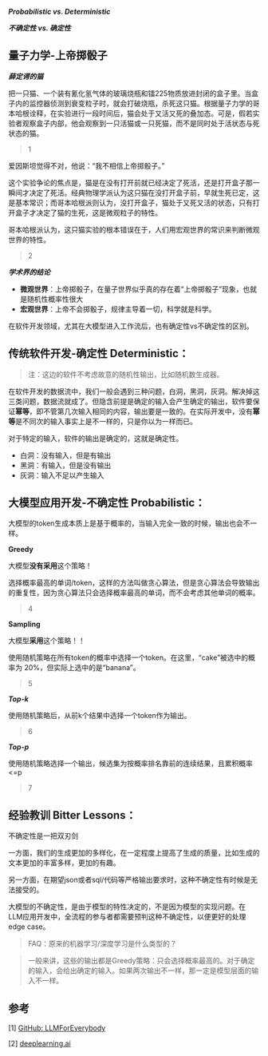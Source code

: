 ***Probabilistic vs. Deterministic***

***不确定性 vs. 确定性***

## 量子力学-上帝掷骰子

***薛定谔的猫***

把一只猫、一个装有氰化氢气体的玻璃烧瓶和镭225物质放进封闭的盒子里。当盒子内的监控器侦测到衰变粒子时，就会打破烧瓶，杀死这只猫。根据量子力学的哥本哈根诠释，在实验进行一段时间后，猫会处于又活又死的叠加态。可是，假若实验者观察盒子内部，他会观察到一只活猫或一只死猫，而不是同时处于活状态与死状态的猫。

> 1

爱因斯坦觉得不对，他说：“我不相信上帝掷骰子。”

这个实验争论的焦点是，猫是在没有打开前就已经决定了死活，还是打开盒子那一瞬间才决定了死活。经典物理学派认为这只猫在没打开盒子前，早就生死已定，这是基本常识；而哥本哈根派则认为，没打开盒子，猫处于又死又活的状态，只有打开盒子才决定了猫的生死，这是微观粒子的特性。

哥本哈根派认为，这只猫实验的根本错误在于，人们用宏观世界的常识来判断微观世界的特性。
> 2

***学术界的结论***

- **微观世界**：上帝掷骰子，在量子世界似乎真的存在着“上帝掷骰子”现象，也就是随机性概率性很大
- **宏观世界**：上帝不会掷骰子，规律主导着一切，科学就是科学。


在软件开发领域，尤其在大模型进入工作流后，也有确定性vs不确定性的区别。


## 传统软件开发-确定性 Deterministic：
> 注：这边的软件不考虑故意的随机性输出，比如随机数生成器。

在软件开发的数据流中，我们一般会遇到三种问题，白洞，黑洞，灰洞。解决掉这三类问题，数据流就成了。但隐含前提是确定的输入会产生确定的输出，软件要保证**幂等**，即不管第几次输入相同的内容，输出要是一致的。在实际开发中，没有**幂等**是不同次的输入事实上是不一样的，只是你以为一样而已。

对于特定的输入，软件的输出是确定的，这就是确定性。

  - 白洞：没有输入，但是有输出
  - 黑洞：有输入，但是没有输出
  - 灰洞：输入不足以产生输入


## 大模型应用开发-不确定性 Probabilistic：
大模型的token生成本质上是基于概率的，当输入完全一致的时候，输出也会不一样。

**Greedy**

大模型**没有采用**这个策略！

选择概率最高的单词/token，这样的方法叫做贪心算法，但是贪心算法会导致输出的重复性，因为贪心算法只会选择概率最高的单词，而不会考虑其他单词的概率。
> 4

**Sampling**

大模型**采用**这个策略！！

使用随机策略在所有token的概率中选择一个token。在这里，“cake”被选中的概率为 20%，但实际上选中的是“banana”。

>5

***Top-k***

使用随机策略后，从前k个结果中选择一个token作为输出。

>6

***Top-p***

使用随机策略选择一个输出，候选集为按概率排名靠前的连续结果，且累积概率<=p

>7

## 经验教训 Bitter Lessons：
不确定性是一把双刃剑

一方面，我们的生成更加的多样化，在一定程度上提高了生成的质量，比如生成的文本更加的丰富多样，更加的有趣。

另一方面，在期望json或者sql/代码等严格输出要求时，这种不确定性有时候是无法接受的。

大模型的不确定性，是由于模型的特性决定的，不是因为模型的实现问题。在LLM应用开发中，全流程的参与者都需要预判这种不确定性，以便更好的处理edge case。


>FAQ：原来的机器学习/深度学习是什么类型的？

>一般来讲，这些的输出都是Greedy策略：只会选择概率最高的。对于确定的输入，会给出确定的输入。如果两次输出不一样，那一定是模型层面的输入不一样。

## 参考

<div id="refer-anchor-1"></div>

[1] [GitHub: LLMForEverybody](https://github.com/luhengshiwo/LLMForEverybody)

[2] [deeplearning.ai](https://www.deeplearning.ai/)